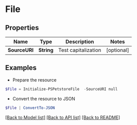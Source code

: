 # File
## Properties

Name | Type | Description | Notes
------------ | ------------- | ------------- | -------------
**SourceURI** | **String** | Test capitalization | [optional] 

## Examples

- Prepare the resource
```powershell
$File = Initialize-PSPetstoreFile  -SourceURI null
```

- Convert the resource to JSON
```powershell
$File | ConvertTo-JSON
```

[[Back to Model list]](../README.md#documentation-for-models) [[Back to API list]](../README.md#documentation-for-api-endpoints) [[Back to README]](../README.md)

